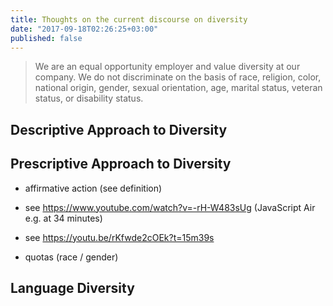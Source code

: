 ```yaml
---
title: Thoughts on the current discourse on diversity
date: "2017-09-18T02:26:25+03:00"
published: false
---
```


> We are an equal opportunity employer and value diversity at our company.
We do not discriminate on the basis of race, religion, color, national origin,
gender, sexual orientation, age, marital status, veteran status, or disability status.

## Descriptive Approach to Diversity

## Prescriptive Approach to Diversity

- affirmative action (see definition)

- see https://www.youtube.com/watch?v=-rH-W483sUg (JavaScript Air e.g. at 34 minutes)
- see https://youtu.be/rKfwde2cOEk?t=15m39s

- quotas (race / gender)

## Language Diversity
